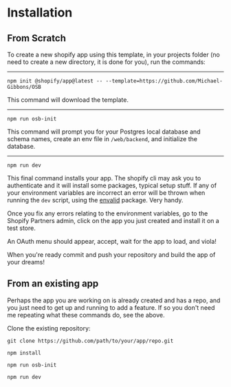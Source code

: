 # Installation

## From Scratch

To create a new shopify app using this template, in your projects folder (no need to create a new directory, it is done for you), run the commands:

---

```
npm init @shopify/app@latest -- --template=https://github.com/Michael-Gibbons/OSB
```

This command will download the template.

---

```
npm run osb-init
```

This command will prompt you for your Postgres local database and schema names, create an env file in `/web/backend`, and initialize the database.

---

```
npm run dev
```

This final command installs your app. The shopify cli may ask you to authenticate and it will install some packages, typical setup stuff. If any of your environment variables are incorrect an error will be thrown when running the `dev` script, using the [envalid](https://www.npmjs.com/package/envalid) package. Very handy.

Once you fix any errors relating to the environment variables, go to the Shopify Partners admin, click on the app you just created and install it on a test store.

An OAuth menu should appear, accept, wait for the app to load, and viola!

When you're ready commit and push your repository and build the app of your dreams!

## From an existing app

Perhaps the app you are working on is already created and has a repo, and you just need to get up and running to add a feature.
If so you don't need me repeating what these commands do, see the above.

Clone the existing repository:

```
git clone https://github.com/path/to/your/app/repo.git
```

```
npm install
```

```
npm run osb-init
```

```
npm run dev
```